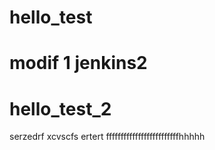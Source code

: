 # hello_test
# modif 1 jenkins2
# hello_test_2
serzedrf
xcvscfs
ertert
fffffffffffffffffffffffffhhhhh
